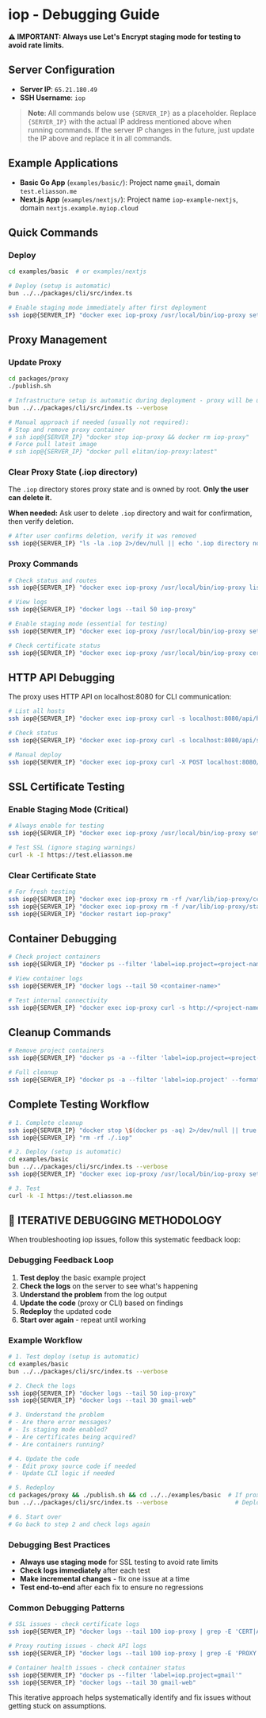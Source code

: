 # iop - Debugging Guide

**⚠️ IMPORTANT: Always use Let's Encrypt staging mode for testing to avoid rate limits.**

## Server Configuration

- **Server IP**: `65.21.180.49`
- **SSH Username**: `iop`

> **Note**: All commands below use `{SERVER_IP}` as a placeholder. Replace `{SERVER_IP}` with the actual IP address mentioned above when running commands. If the server IP changes in the future, just update the IP above and replace it in all commands.

## Example Applications

- **Basic Go App** (`examples/basic/`): Project name `gmail`, domain `test.eliasson.me`
- **Next.js App** (`examples/nextjs/`): Project name `iop-example-nextjs`, domain `nextjs.example.myiop.cloud`

## Quick Commands

### Deploy

```bash
cd examples/basic  # or examples/nextjs

# Deploy (setup is automatic)
bun ../../packages/cli/src/index.ts

# Enable staging mode immediately after first deployment
ssh iop@{SERVER_IP} "docker exec iop-proxy /usr/local/bin/iop-proxy set-staging --enabled true"
```

## Proxy Management

### Update Proxy

```bash
cd packages/proxy
./publish.sh

# Infrastructure setup is automatic during deployment - proxy will be updated
bun ../../packages/cli/src/index.ts --verbose

# Manual approach if needed (usually not required):
# Stop and remove proxy container
# ssh iop@{SERVER_IP} "docker stop iop-proxy && docker rm iop-proxy"
# Force pull latest image
# ssh iop@{SERVER_IP} "docker pull elitan/iop-proxy:latest"
```

### Clear Proxy State (.iop directory)

The `.iop` directory stores proxy state and is owned by root. **Only the user can delete it.**

**When needed:** Ask user to delete `.iop` directory and wait for confirmation, then verify deletion.

```bash
# After user confirms deletion, verify it was removed
ssh iop@{SERVER_IP} "ls -la .iop 2>/dev/null || echo '.iop directory not found (successfully deleted)'"
```

### Proxy Commands

```bash
# Check status and routes
ssh iop@{SERVER_IP} "docker exec iop-proxy /usr/local/bin/iop-proxy list"

# View logs
ssh iop@{SERVER_IP} "docker logs --tail 50 iop-proxy"

# Enable staging mode (essential for testing)
ssh iop@{SERVER_IP} "docker exec iop-proxy /usr/local/bin/iop-proxy set-staging --enabled true"

# Check certificate status
ssh iop@{SERVER_IP} "docker exec iop-proxy /usr/local/bin/iop-proxy cert-status"
```

## HTTP API Debugging

The proxy uses HTTP API on localhost:8080 for CLI communication:

```bash
# List all hosts
ssh iop@{SERVER_IP} "docker exec iop-proxy curl -s localhost:8080/api/hosts"

# Check status
ssh iop@{SERVER_IP} "docker exec iop-proxy curl -s localhost:8080/api/status"

# Manual deploy
ssh iop@{SERVER_IP} "docker exec iop-proxy curl -X POST localhost:8080/api/deploy -H 'Content-Type: application/json' -d '{\"host\":\"test.com\",\"target\":\"app:3000\",\"project\":\"test\",\"ssl\":true}'"
```

## SSL Certificate Testing

### Enable Staging Mode (Critical)

```bash
# Always enable for testing
ssh iop@{SERVER_IP} "docker exec iop-proxy /usr/local/bin/iop-proxy set-staging --enabled true"

# Test SSL (ignore staging warnings)
curl -k -I https://test.eliasson.me
```

### Clear Certificate State

```bash
# For fresh testing
ssh iop@{SERVER_IP} "docker exec iop-proxy rm -rf /var/lib/iop-proxy/certs/*"
ssh iop@{SERVER_IP} "docker exec iop-proxy rm -f /var/lib/iop-proxy/state.json"
ssh iop@{SERVER_IP} "docker restart iop-proxy"
```

## Container Debugging

```bash
# Check project containers
ssh iop@{SERVER_IP} "docker ps --filter 'label=iop.project=<project-name>'"

# View container logs
ssh iop@{SERVER_IP} "docker logs --tail 50 <container-name>"

# Test internal connectivity
ssh iop@{SERVER_IP} "docker exec iop-proxy curl -s http://<project-name>-web:3000/"
```

## Cleanup Commands

```bash
# Remove project containers
ssh iop@{SERVER_IP} "docker ps -a --filter 'label=iop.project=<project-name>' --format '{{.Names}}' | xargs docker rm -f"

# Full cleanup
ssh iop@{SERVER_IP} "docker ps -a --filter 'label=iop.project' --format '{{.Names}}' | xargs docker rm -f"
```

## Complete Testing Workflow

```bash
# 1. Complete cleanup
ssh iop@{SERVER_IP} "docker stop \$(docker ps -aq) 2>/dev/null || true && docker rm \$(docker ps -aq) 2>/dev/null || true && docker system prune -af --volumes"
ssh iop@{SERVER_IP} "rm -rf ./.iop"

# 2. Deploy (setup is automatic)
cd examples/basic
bun ../../packages/cli/src/index.ts --verbose
ssh iop@{SERVER_IP} "docker exec iop-proxy /usr/local/bin/iop-proxy set-staging --enabled true"

# 3. Test
curl -k -I https://test.eliasson.me
```

## 🔄 **ITERATIVE DEBUGGING METHODOLOGY**

When troubleshooting iop issues, follow this systematic feedback loop:

### Debugging Feedback Loop

1. **Test deploy** the basic example project
2. **Check the logs** on the server to see what's happening
3. **Understand the problem** from the log output
4. **Update the code** (proxy or CLI) based on findings
5. **Redeploy** the updated code
6. **Start over again** - repeat until working

### Example Workflow

```bash
# 1. Test deploy (setup is automatic)
cd examples/basic
bun ../../packages/cli/src/index.ts --verbose

# 2. Check the logs
ssh iop@{SERVER_IP} "docker logs --tail 50 iop-proxy"
ssh iop@{SERVER_IP} "docker logs --tail 30 gmail-web"

# 3. Understand the problem
# - Are there error messages?
# - Is staging mode enabled?
# - Are certificates being acquired?
# - Are containers running?

# 4. Update the code
# - Edit proxy source code if needed
# - Update CLI logic if needed

# 5. Redeploy
cd packages/proxy && ./publish.sh && cd ../../examples/basic  # If proxy changes
bun ../../packages/cli/src/index.ts --verbose                   # Deploy (auto-setup included)

# 6. Start over
# Go back to step 2 and check logs again
```

### Debugging Best Practices

- **Always use staging mode** for SSL testing to avoid rate limits
- **Check logs immediately** after each test
- **Make incremental changes** - fix one issue at a time
- **Test end-to-end** after each fix to ensure no regressions

### Common Debugging Patterns

```bash
# SSL issues - check certificate logs
ssh iop@{SERVER_IP} "docker logs --tail 100 iop-proxy | grep -E 'CERT|ACME|SSL'"

# Proxy routing issues - check API logs
ssh iop@{SERVER_IP} "docker logs --tail 100 iop-proxy | grep -E 'PROXY|API'"

# Container health issues - check container status
ssh iop@{SERVER_IP} "docker ps --filter 'label=iop.project=gmail'"
ssh iop@{SERVER_IP} "docker logs --tail 30 gmail-web"
```

This iterative approach helps systematically identify and fix issues without getting stuck on assumptions.
